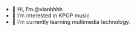 - 👋 Hi, I’m @vianhhhh
- 👀 I’m interested in KPOP music
- 🌱 I’m currently learning multimedia technology.


<!---
vianhhhh/vianhhhh is a ✨ special ✨ repository because its `README.md` (this file) appears on your GitHub profile.
You can click the Preview link to take a look at your changes.
--->
